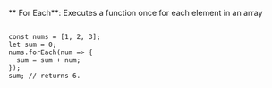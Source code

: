** For Each**: 
Executes a function once for each element in an array

```

const nums = [1, 2, 3];
let sum = 0;
nums.forEach(num => {
  sum = sum + num;
});
sum; // returns 6.
```
